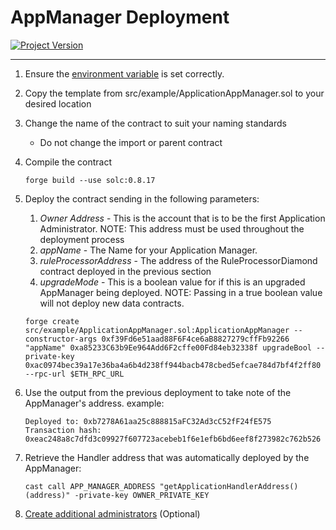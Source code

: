 # AppManager Deployment
[![Project Version][version-image]][version-url]

---

1. Ensure the [environment variable][environment-url] is set correctly.
2. Copy the template from src/example/ApplicationAppManager.sol to your desired location
3. Change the name of the contract to suit your naming standards
   - Do not change the import or parent contract
4. Compile the contract
   ````
   forge build --use solc:0.8.17

   ````
5. Deploy the contract sending in the following parameters:
    1. _Owner Address_ - This is the account that is to be the first Application Administrator. NOTE: This address must be used throughout the deployment process
    2. _appName_ - The Name for your Application Manager. 
    3. _ruleProcessorAddress_ - The address of the RuleProcessorDiamond contract deployed in the previous section
    4. _upgradeMode_ - This is a boolean value for if this is an upgraded AppManager being deployed. NOTE: Passing in a true boolean value will not deploy new data contracts. 
     ````
     forge create src/example/ApplicationAppManager.sol:ApplicationAppManager --constructor-args 0xf39Fd6e51aad88F6F4ce6aB8827279cffFb92266 "appName" 0xa85233C63b9Ee964Add6F2cffe00Fd84eb32338f upgradeBool --private-key 0xac0974bec39a17e36ba4a6b4d238ff944bacb478cbed5efcae784d7bf4f2ff80 --rpc-url $ETH_RPC_URL

    ````
6. Use the output from the previous deployment to take note of the AppManager's address.
    example:
    ````
    Deployed to: 0xb7278A61aa25c888815aFC32Ad3cC52fF24fE575
    Transaction hash: 0xeac248a8c7dfd3c09927f607723acebeb1f6e1efb6bd6eef8f273982c762b526
    ````
7. Retrieve the Handler address that was automatically deployed by the AppManager:
    ````
    cast call APP_MANAGER_ADDRESS "getApplicationHandlerAddress()(address)" -private-key OWNER_PRIVATE_KEY
    ````

8. [Create additional administrators][createAdminRole-url] (Optional)
   


<!-- These are the body links -->
[createAdminRole-url]: ../permissions/ADMIN-CONFIG.md
[deploymentDirectory-url]: ./DEPLOYMENT-DIRECTORY.md
[environment-url]: ./SET-ENVIRONMENT.md



<!-- These are the header links -->
[version-image]: https://img.shields.io/badge/Version-1.0.0-brightgreen?style=for-the-badge&logo=appveyor
[version-url]: https://github.com/thrackle-io/Tron
